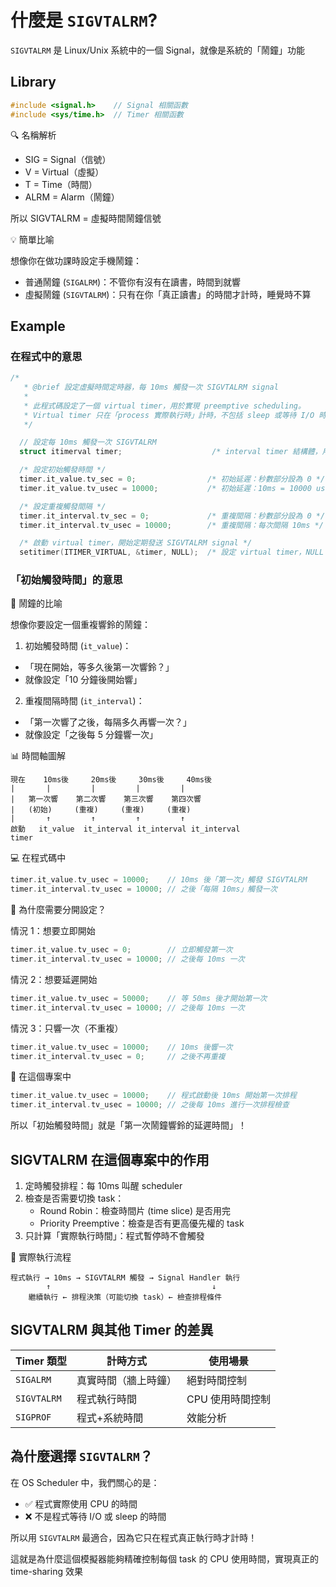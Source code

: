 # 什麼是 `SIGVTALRM`?

`SIGVTALRM` 是 Linux/Unix 系統中的一個 Signal，就像是系統的「鬧鐘」功能

## Library
```c
#include <signal.h>    // Signal 相關函數
#include <sys/time.h>  // Timer 相關函數
```

🔍 名稱解析

- SIG = Signal（信號）
- V = Virtual（虛擬）
- T = Time（時間）
- ALRM = Alarm（鬧鐘）

所以 SIGVTALRM = 虛擬時間鬧鐘信號

💡 簡單比喻

想像你在做功課時設定手機鬧鐘：
- 普通鬧鐘 (`SIGALRM`)：不管你有沒有在讀書，時間到就響
- 虛擬鬧鐘 (`SIGVTALRM`)：只有在你「真正讀書」的時間才計時，睡覺時不算

## Example
### 在程式中的意思
```c
/*
   * @brief 設定虛擬時間定時器，每 10ms 觸發一次 SIGVTALRM signal
   * 
   * 此程式碼設定了一個 virtual timer，用於實現 preemptive scheduling。
   * Virtual timer 只在「process 實際執行時」計時，不包括 sleep 或等待 I/O 時間。
   */

  // 設定每 10ms 觸發一次 SIGVTALRM
  struct itimerval timer;                    /* interval timer 結構體，用於設定定時器參數 */

  /* 設定初始觸發時間 */
  timer.it_value.tv_sec = 0;                /* 初始延遲：秒數部分設為 0 */
  timer.it_value.tv_usec = 10000;           /* 初始延遲：10ms = 10000 us */

  /* 設定重複觸發間隔 */
  timer.it_interval.tv_sec = 0;             /* 重複間隔：秒數部分設為 0 */
  timer.it_interval.tv_usec = 10000;        /* 重複間隔：每次間隔 10ms */

  /* 啟動 virtual timer，開始定期發送 SIGVTALRM signal */
  setitimer(ITIMER_VIRTUAL, &timer, NULL);  /* 設定 virtual timer，NULL 表示不需要取得舊設定 */
```

### 「初始觸發時間」的意思
🔔 鬧鐘的比喻

想像你要設定一個重複響鈴的鬧鐘：

1. 初始觸發時間 (`it_value`)：
- 「現在開始，等多久後第一次響鈴？」
- 就像設定「10 分鐘後開始響」
2. 重複間隔時間 (`it_interval`)：
- 「第一次響了之後，每隔多久再響一次？」
- 就像設定「之後每 5 分鐘響一次」

📊 時間軸圖解
```
現在    10ms後     20ms後     30ms後     40ms後
|       |         |         |         |
|   第一次響    第二次響    第三次響    第四次響
|   (初始)     (重複)     (重複)     (重複)
|       ↑         ↑         ↑         ↑
啟動   it_value  it_interval it_interval it_interval
timer
```
💻 在程式碼中
```c
timer.it_value.tv_usec = 10000;    // 10ms 後「第一次」觸發 SIGVTALRM
timer.it_interval.tv_usec = 10000; // 之後「每隔 10ms」觸發一次
```
🤔 為什麼需要分開設定？

情況 1：想要立即開始
```c
timer.it_value.tv_usec = 0;        // 立即觸發第一次
timer.it_interval.tv_usec = 10000; // 之後每 10ms 一次
```
情況 2：想要延遲開始
```c
timer.it_value.tv_usec = 50000;    // 等 50ms 後才開始第一次
timer.it_interval.tv_usec = 10000; // 之後每 10ms 一次
```
情況 3：只響一次（不重複）
```c
timer.it_value.tv_usec = 10000;    // 10ms 後響一次
timer.it_interval.tv_usec = 0;     // 之後不再重複
```

🎯 在這個專案中
```c
timer.it_value.tv_usec = 10000;    // 程式啟動後 10ms 開始第一次排程
timer.it_interval.tv_usec = 10000; // 之後每 10ms 進行一次排程檢查
```
所以「初始觸發時間」就是「第一次鬧鐘響鈴的延遲時間」！

## SIGVTALRM 在這個專案中的作用
1. 定時觸發排程：每 10ms 叫醒 scheduler
2. 檢查是否需要切換 task：
    - Round Robin：檢查時間片 (time slice) 是否用完
    - Priority Preemptive：檢查是否有更高優先權的 task
3. 只計算「實際執行時間」：程式暫停時不會觸發

🔄 實際執行流程
```
程式執行 → 10ms → SIGVTALRM 觸發 → Signal Handler 執行
        ↑                                    ↓
    繼續執行 ← 排程決策（可能切換 task）← 檢查排程條件
```

## SIGVTALRM 與其他 Timer 的差異
| Timer 類型  | 計時方式       | 使用場景       |
|-----------|------------|------------|
| `SIGALRM`   | 真實時間（牆上時鐘） | 絕對時間控制     |
| `SIGVTALRM` | 程式執行時間     | CPU 使用時間控制 |
| `SIGPROF`   | 程式+系統時間    | 效能分析       |

## 為什麼選擇 `SIGVTALRM`？
在 OS Scheduler 中，我們關心的是：
- ✅ 程式實際使用 CPU 的時間
- ❌ 不是程式等待 I/O 或 sleep 的時間

所以用 `SIGVTALRM` 最適合，因為它只在程式真正執行時才計時！

這就是為什麼這個模擬器能夠精確控制每個 task 的 CPU 使用時間，實現真正的 time-sharing 效果